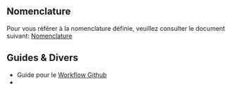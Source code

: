 ## Nomenclature
Pour vous référer à la nomenclature définie, veuillez consulter le document suivant: [Nomenclature](Nomenclature.md)
## Guides & Divers
- Guide pour le [Workflow Github](Workflow%20Github.md)
- 